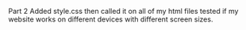 Part 2 
Added style.css then called it on all of my html files tested if my website works on different devices with different screen sizes.
